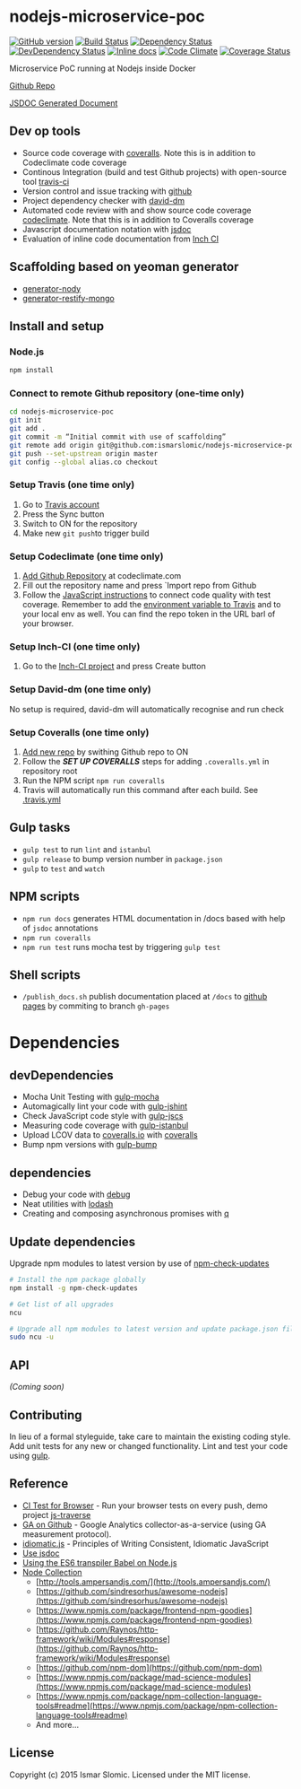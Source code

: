 # nodejs-microservice-poc
[![GitHub version][git-tag-image]][project-url]
[![Build Status][travis-image]][travis-url]
[![Dependency Status][daviddm-url]][daviddm-image]
[![DevDependency Status][daviddm-dev-url]][daviddm-dev-image]
[![Inline docs][doc-image]][doc-url]
[![Code Climate][climate-image]][climate-url]
[![Coverage Status][coveralls-image]][coveralls-url]

Microservice PoC running at Nodejs inside Docker

[Github Repo][project-url]

[JSDOC Generated Document](http://ismarslomic.github.io/nodejs-microservice-poc)

## Dev op tools
- Source code coverage with [coveralls](https://coveralls.io). Note this is in addition to Codeclimate code coverage
- Continous Integration (build and test Github projects) with open-source tool [travis-ci](https://travis-ci.org)
- Version control and issue tracking with [github](https://github.com)
- Project dependency checker with [david-dm](https://david-dm.org/)
- Automated code review with and show source code coverage [codeclimate](https://codeclimate.com/). Note that this is in addition to Coveralls coverage
- Javascript documentation notation with [jsdoc](http://usejsdoc.org/)
- Evaluation of inline code documentation from [Inch CI](http://inch-ci.org/)

## Scaffolding based on yeoman generator
- [generator-nody](https://github.com/qiu8310/generator-nody)
- [generator-restify-mongo](https://github.com/lawls544/generator-restify-mongo)

## Install and setup


### Node.js

```bash
npm install
```

### Connect to remote Github repository (one-time only)
```bash
cd nodejs-microservice-poc
git init
git add .
git commit -m “Initial commit with use of scaffolding”
git remote add origin git@github.com:ismarslomic/nodejs-microservice-poc.git
git push --set-upstream origin master
git config --global alias.co checkout
```

### Setup Travis (one time only)
1. Go to [Travis account](https://travis-ci.org/profile/ismarslomic)
2. Press the Sync button
3. Switch to ON for the repository
4. Make new `git push`to trigger build

### Setup Codeclimate (one time only)
1. [Add Github Repository](https://codeclimate.com/github/signup) at codeclimate.com
2. Fill out the repository name and press `Import repo from Github
3. Follow the [JavaScript instructions](https://codeclimate.com/repos/5579dda1e30ba041b7001840/coverage_setup) to 
connect code quality with test coverage. Remember to add the 
[environment variable to Travis](https://travis-ci.org/ismarslomic/nodejs-microservice-poc/settings/env_vars) and to your 
local env as well. You can find the repo token in the URL barl of your browser.

### Setup Inch-CI (one time only)
1. Go to the [Inch-CI project](http://inch-ci.org/github/ismarslomic/nodejs-microservice-poc) and press Create button

### Setup David-dm (one time only)
No setup is required, david-dm will automatically recognise and run check

### Setup Coveralls (one time only)
1. [Add new repo](https://coveralls.io/repos/new) by swithing Github repo to ON
2. Follow the ***SET UP COVERALLS*** steps for adding `.coveralls.yml` in repository root
2. Run the NPM script `npm run coveralls`
3. Travis will automatically run this command after each build. See [.travis.yml](.travis.yml)

## Gulp tasks
- ```gulp test``` to run ```lint``` and ```istanbul```
- ```gulp release``` to bump version number in ```package.json```
- ```gulp``` to ```test``` and ```watch```

## NPM scripts
- ```npm run docs``` generates HTML documentation in /docs based with help of ```jsdoc``` annotations
- ```npm run coveralls```
- ```npm run test``` runs mocha test by triggering ```gulp test```

## Shell scripts
- ```/publish_docs.sh``` publish documentation placed at ```/docs``` to [github pages](http://ismarslomic.github.io/nodejs-microservice-poc/) by commiting to branch ```gh-pages```

# Dependencies

## devDependencies
- Mocha Unit Testing with [gulp-mocha](https://github.com/sindresorhus/gulp-mocha)
- Automagically lint your code with [gulp-jshint](https://github.com/spenceralger/gulp-jshint)
- Check JavaScript code style with [gulp-jscs](https://github.com/sindresorhus/gulp-jscs)
- Measuring code coverage with [gulp-istanbul](https://github.com/SBoudrias/gulp-istanbul)
- Upload LCOV data to [coveralls.io](http://coveralls.io) with [coveralls](https://github.com/cainus/node-coveralls)
- Bump npm versions with [gulp-bump](https://github.com/stevelacy/gulp-bump)

## dependencies
- Debug your code with [debug](https://github.com/visionmedia/debug)
- Neat utilities with [lodash](http://lodash.com/)
- Creating and composing asynchronous promises with [q](https://github.com/kriskowal/q)

## Update dependencies
Upgrade npm modules to latest version by use of [npm-check-updates](https://www.npmjs.com/package/npm-check-updates)

```bash
# Install the npm package globally
npm install -g npm-check-updates

# Get list of all upgrades
ncu

# Upgrade all npm modules to latest version and update package.json file
sudo ncu -u
```

## API

_(Coming soon)_


## Contributing

In lieu of a formal styleguide, take care to maintain the existing coding style. Add unit tests for any new or changed functionality. Lint and test your code using [gulp](http://gulpjs.com/).


## Reference
* [CI Test for Browser](https://ci.testling.com/) - Run your browser tests on every push, demo project [js-traverse](https://github.com/substack/js-traverse)
* [GA on Github](https://github.com/igrigorik/ga-beacon) - Google Analytics collector-as-a-service (using GA measurement protocol).
* [idiomatic.js](https://github.com/rwaldron/idiomatic.js) - Principles of Writing Consistent, Idiomatic JavaScript
* [Use jsdoc](http://usejsdoc.org/index.html)
* [Using the ES6 transpiler Babel on Node.js](http://www.2ality.com/2015/03/babel-on-node.html)
* [Node Collection](https://github.com/npm/newww/issues/313)
  - [http://tools.ampersandjs.com/](http://tools.ampersandjs.com/)
  - [https://github.com/sindresorhus/awesome-nodejs](https://github.com/sindresorhus/awesome-nodejs)
  - [https://www.npmjs.com/package/frontend-npm-goodies](https://www.npmjs.com/package/frontend-npm-goodies)
  - [https://github.com/Raynos/http-framework/wiki/Modules#response](https://github.com/Raynos/http-framework/wiki/Modules#response)
  - [https://github.com/npm-dom](https://github.com/npm-dom)
  - [https://www.npmjs.com/package/mad-science-modules](https://www.npmjs.com/package/mad-science-modules)
  - [https://www.npmjs.com/package/npm-collection-language-tools#readme](https://www.npmjs.com/package/npm-collection-language-tools#readme)
  - And more...


## License

Copyright (c) 2015 Ismar Slomic. Licensed under the MIT license.

[doc-url]: http://inch-ci.org/github/ismarslomic/nodejs-microservice-poc
[doc-image]: http://inch-ci.org/github/ismarslomic/nodejs-microservice-poc.svg?branch=master
[project-url]: https://github.com/ismarslomic/nodejs-microservice-poc
[git-tag-image]: http://img.shields.io/github/tag/ismarslomic/nodejs-microservice-poc.svg
[climate-url]: https://codeclimate.com/github/ismarslomic/nodejs-microservice-poc
[climate-image]: https://codeclimate.com/github/ismarslomic/nodejs-microservice-poc/badges/gpa.svg
[travis-url]: https://travis-ci.org/ismarslomic/nodejs-microservice-poc
[travis-image]: https://travis-ci.org/ismarslomic/nodejs-microservice-poc.svg?branch=master
[daviddm-url]: https://david-dm.org/ismarslomic/nodejs-microservice-poc.svg?theme=shields.io
[daviddm-image]: https://david-dm.org/ismarslomic/nodejs-microservice-poc
[daviddm-dev-url]: https://david-dm.org/ismarslomic/nodejs-microservice-poc/dev-status.svg
[daviddm-dev-image]: https://david-dm.org/ismarslomic/nodejs-microservice-poc#info=devDependencies
[coveralls-url]: https://coveralls.io/r/ismarslomic/nodejs-microservice-poc?branch=master
[coveralls-image]: https://coveralls.io/repos/ismarslomic/nodejs-microservice-poc/badge.svg?branch=master
